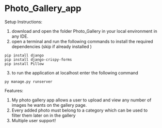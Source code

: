 # Photo_Gallery_app

Setup Instructions:
1. download and open the folder Photo_Gallery in your local environment in any IDE.
2. open a terminal and run the following commands to install the required dependencies (skip if already installed )

```
pip install django
pip install django-crispy-forms
pip install Pillow
```

3. to run the application at localhost enter the following command
```
py manage.py runserver
```

Features:

1. My photo gallery app allows a user to upload and view any number of images
he wants on the gallery page.
2. Every added photo must belong to a category which can be used to filter them
later on in the gallery
3. Multiple user support!
